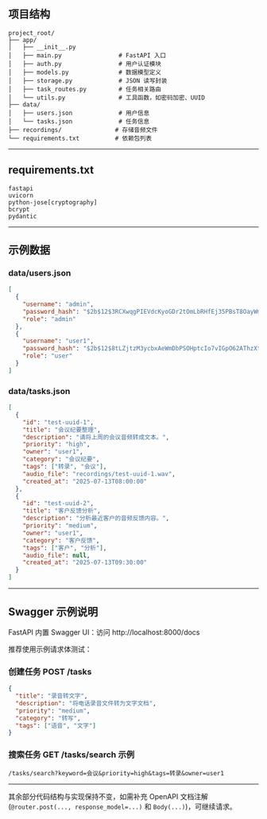 ## 项目结构

```
project_root/
├── app/
│   ├── __init__.py
│   ├── main.py                # FastAPI 入口
│   ├── auth.py                # 用户认证模块
│   ├── models.py              # 数据模型定义
│   ├── storage.py             # JSON 读写封装
│   ├── task_routes.py         # 任务相关路由
│   └── utils.py               # 工具函数，如密码加密、UUID
├── data/
│   ├── users.json             # 用户信息
│   └── tasks.json             # 任务信息
├── recordings/               # 存储音频文件
└── requirements.txt          # 依赖包列表
```

---

## requirements.txt
```
fastapi
uvicorn
python-jose[cryptography]
bcrypt
pydantic
```

---

## 示例数据

### data/users.json
```json
[
  {
    "username": "admin",
    "password_hash": "$2b$12$3RCXwqgPIEVdcKyoGDr2tOmLbRHfEj35PBsT8OayWmHLR0Kk4Nz/q",  // 密码为 "admin123"
    "role": "admin"
  },
  {
    "username": "user1",
    "password_hash": "$2b$12$8tLZjtzM3ycbxAeWmDbPSOHptcIo7vIGpO62AThzXtUjGyaMldcxu",  // 密码为 "user123"
    "role": "user"
  }
]
```

### data/tasks.json
```json
[
  {
    "id": "test-uuid-1",
    "title": "会议纪要整理",
    "description": "请将上周的会议音频转成文本。",
    "priority": "high",
    "owner": "user1",
    "category": "会议纪要",
    "tags": ["转录", "会议"],
    "audio_file": "recordings/test-uuid-1.wav",
    "created_at": "2025-07-13T08:00:00"
  },
  {
    "id": "test-uuid-2",
    "title": "客户反馈分析",
    "description": "分析最近客户的音频反馈内容。",
    "priority": "medium",
    "owner": "user1",
    "category": "客户反馈",
    "tags": ["客户", "分析"],
    "audio_file": null,
    "created_at": "2025-07-13T09:30:00"
  }
]
```

---

## Swagger 示例说明

FastAPI 内置 Swagger UI：访问 http://localhost:8000/docs

推荐使用示例请求体测试：

### 创建任务 POST /tasks
```json
{
  "title": "录音转文字",
  "description": "将电话录音文件转为文字文档",
  "priority": "medium",
  "category": "转写",
  "tags": ["语音", "文字"]
}
```

### 搜索任务 GET /tasks/search 示例
```
/tasks/search?keyword=会议&priority=high&tags=转录&owner=user1
```

---

其余部分代码结构与实现保持不变，如需补充 OpenAPI 文档注解 (`@router.post(..., response_model=...)` 和 `Body(...)`)，可继续请求。
